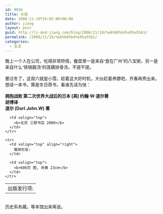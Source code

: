 ```yaml
---
id: 9926
title: 水饱
date: 2008-11-19T19:05:00+00:00
author: jiang
layout: post
guid: http://li-and-jiang.com/blog/2008/11/19/%e6%b0%b4%e9%a5%b1/
permalink: /2008/11/19/%e6%b0%b4%e9%a5%b1/
categories:
  - 生活
---
```

<div>
  <font face="Arial">晚上一个人在公司，吃得非常矫情，餐盘里一是来自“食在广州”的八宝粥，另一是来自什么“铁锅靓汤”的莲藕排骨汤，不提不提。</font>
</div>

<div>
  <font face="Arial"></font> 
</div>

<div>
  <font face="Arial">要过冬了，这周六就是小雪。趁着这大好时机，大伙赶着养膘吧，开春再秀出来。想读一本书，算是冬日荐书，看谁先读为快：</font>
</div>

<div>
  <font face="Arial"></font> 
</div>

<div>
  <b>拥抱战败 第二次世界大战后的日本 [美] 约翰·W·道尔著<br /> 胡博译</b> <br /><b>道尔 (Dorl.John.W) 著</b>
</div>

<div>
  <table>
    <tr>
      <td valign="top" align="right">
        出版发行项:
      </td>
      
      <td valign="top">
        <b>北京 三联书店 2008</b>
      </td>
    </tr>
    
    <tr>
      <td valign="top" align="right">
        载体形态:
      </td>
      
      <td valign="top">
        <b>606页 图, 肖像 23cm</b>
      </td>
    </tr>
  </table>
</div>

<div>
  <strong></strong> 
</div>

<div>
  历史系有藏。等本馆出来再说。
</div>